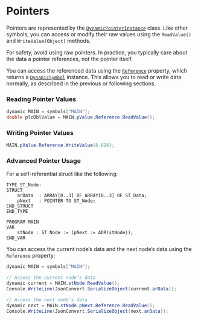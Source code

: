 # Pointers

Pointers are represented by the [`DynamicPointerInstance`](https://infosys.beckhoff.com/content/1033/tc3_ads.net/9409713931.html?id=4788405057911003115) class. Like other symbols, you can access or modify their raw values using the `ReadValue()` and `WriteValue(Object)` methods.

For safety, avoid using raw pointers. In practice, you typically care about the data a pointer references, not the pointer itself.

You can access the referenced data using the [`Reference`](https://infosys.beckhoff.com/content/1033/tc3_ads.net/9409715979.html) property, which returns a [`DynamicSymbol`](https://infosys.beckhoff.com/content/1033/tc3_ads.net/9409775371.html?id=8821441701441924477) instance. This allows you to read or write data normally, as described in the previous or following sections.

### Reading Pointer Values

```cs
dynamic MAIN = symbols["MAIN"];
double plcDblValue = MAIN.pValue.Reference.ReadValue();
```

### Writing Pointer Values

```cs
MAIN.pValue.Reference.WriteValue(6.626);
```

### Advanced Pointer Usage

For a self-referential struct like the following:

```iecst
TYPE ST_Node:
STRUCT
    arData  : ARRAY[0..3] OF ARRAY[0..3] OF ST_Data;
    pNext   : POINTER TO ST_Node;
END_STRUCT
END_TYPE
```

```iecst
PROGRAM MAIN
VAR
    stNode : ST_Node := (pNext := ADR(stNode));
END_VAR
```

You can access the current node’s data and the next node’s data using the `Reference` property:

```cs
dynamic MAIN = symbols["MAIN"];

// Access the current node’s data
dynamic current = MAIN.stNode.ReadValue();
Console.WriteLine(JsonConvert.SerializeObject(current.arData));

// Access the next node’s data
dynamic next = MAIN.stNode.pNext.Reference.ReadValue();
Console.WriteLine(JsonConvert.SerializeObject(next.arData));
```